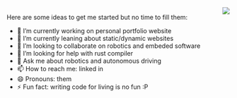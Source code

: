 <img align="right" src="https://github-readme-stats.vercel.app/api?username=salaheddineghamri&&show_icons=true&theme=github" />

Here are some ideas to get me started but no time to fill them:

- 🔭 I’m currently working on personal portfolio website
- 🌱 I’m currently leaning about static/dynamic websites
- 👯 I’m looking to collaborate on robotics and embeded software
- 🤔 I’m looking for help with rust compiler
- 💬 Ask me about robotics and autonomous driving
- 📫 How to reach me: linked in
- 😄 Pronouns: them 
- ⚡ Fun fact: writing code for living is no fun :P

